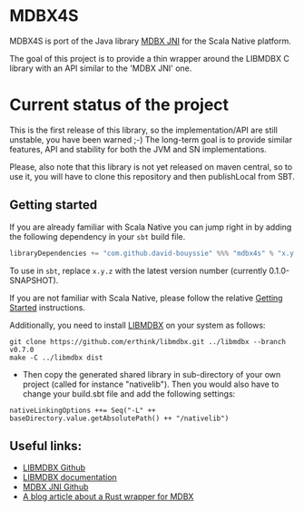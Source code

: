 # MDBX4S

MDBX4S is port of the Java library [MDBX JNI](https://github.com/castortech/mdbxjni) for the Scala Native platform.

The goal of this project is to provide a thin wrapper around the LIBMDBX C library with an API similar to the 'MDBX JNI' one.

# Current status of the project

This is the first release of this library, so the implementation/API are still unstable, you have been warned ;-)
The long-term goal is to provide similar features, API and stability for both the JVM and SN implementations.

Please, also note that this library is not yet released on maven central, so to use it, you will have to clone this repository and then publishLocal from SBT.

## Getting started
<!-- [![Maven Central](https://img.shields.io/maven-central/v/com.github.david-bouyssie/sqlite4s_native0.3_2.11/0.1.0)](https://mvnrepository.com/artifact/com.github.david-bouyssie/sqlite4s_native0.3_2.11/0.1.0) -->

If you are already familiar with Scala Native you can jump right in by adding the following dependency in your `sbt` build file.

```scala
libraryDependencies += "com.github.david-bouyssie" %%% "mdbx4s" % "x.y.z"
```

To use in `sbt`, replace `x.y.z` with the latest version number (currently 0.1.0-SNAPSHOT).

<!-- To use in `sbt`, replace `x.y.z` with the version from Maven Central badge above.
     All available versions can be seen at the [Maven Repository](https://mvnrepository.com/artifact/com.github.david-bouyssie/sqlite4s). -->

If you are not familiar with Scala Native, please follow the relative [Getting Started](https://scala-native.readthedocs.io/en/latest/user/setup.html) instructions.

Additionally, you need to install [LIBMDBX](https://erthink.github.io/libmdbx/usage.html) on your system as follows:

```
git clone https://github.com/erthink/libmdbx.git ../libmdbx --branch v0.7.0
make -C ../libmdbx dist
```

* Then copy the generated shared library in sub-directory of your own project (called for instance "nativelib").
Then you would also have to change your build.sbt file and add the following settings:
```
nativeLinkingOptions ++= Seq("-L" ++ baseDirectory.value.getAbsolutePath() ++ "/nativelib")
```

## Useful links:
* [LIBMDBX Github](https://github.com/erthink/libmdbx)
* [LIBMDBX documentation](https://erthink.github.io/libmdbx/)
* [MDBX JNI Github](https://github.com/castortech/mdbxjni)
* [A blog article about a Rust wrapper for MDBX](https://rmw.link/log/2021-12-21-mdbx.html)